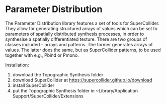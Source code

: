 # Parameter Distribution

The Parameter Distribution library features a set of tools for SuperCollider. They allow for generating structured arrays of values which can be set to parameters of spatially distributed synthesis processes, in order to synthesise a spatially differentiated texture. There are two groups of classes included – arrays and patterns. The former generates arrays of values. The latter does the same, but as SuperCollider patterns, to be used together with e.g., Pbind or Pmono.

Installation:

1) download the Topographic Synthesis folder
2) download SuperCollider at https://supercollider.github.io/download
3) install SuperCollider
4) put the Topographic Synthesis folder in ~Library/Application Support/SuperCollider/Extensions


